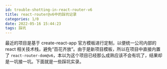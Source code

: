 ```yaml
---
id: trouble-shotting-in-react-router-v6
title: react-router@v6中的踩坑记录
categories: 1/0
date: 2022-05-16 15:44:23
tags: 踩坑
---
```


最近的项目是基于 create-react-app 官方模板进行定制，以便统一公司内部的 react 相关技术栈，避免“百花齐放”。由于是新项目模板，所以在项目中直接内置了 `react-router-dom@v6`，本以为这个项目已经那么成熟应该不会有坑了，结果却是一坑接一坑。下面就是一些踩坑实录。


